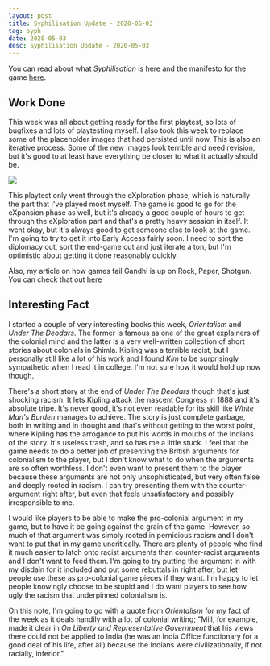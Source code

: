 ```yaml
---
layout: post
title: Syphilisation Update - 2020-05-03
tag: syph
date: 2020-05-03
desc: Syphilisation Update - 2020-05-03
---
```



You can read about what *Syphilisation* is [here](/blog/syph/announce) and the manifesto for the game [here](/blog/syph/newManifesto).

## Work Done

This week was all about getting ready for the first playtest, so lots of bugfixes and lots of playtesting myself. I also took this week to replace some of the placeholder images that had persisted until now. This is also an iterative process. Some of the new images look terrible and need revision, but it's good to at least have everything be closer to what it actually should be.

<img src="/blogImages/syphPlaytest1.jpeg" />

This playtest only went through the eXploration phase, which is naturally the part that I've played most myself. The game is good to go for the eXpansion phase as well, but it's already a good couple of hours to get through the eXploration part and that's a pretty heavy session in itself. It went okay, but it's always good to get someone else to look at the game. I'm going to try to get it into Early Access fairly soon. I need to sort the diplomacy out, sort the end-game out and just iterate a ton, but I'm optimistic about getting it done reasonably quickly.


Also, my article on how games fail Gandhi is up on Rock, Paper, Shotgun. You can check that out [here](https://www.rockpapershotgun.com/2020/04/22/how-video-games-consistently-fail-gandhi/)

## Interesting Fact

I started a couple of very interesting books this week, *Orientalism* and *Under The Deodars*. The former is famous as one of the great explainers of the colonial mind and the latter is a very well-written collection of short stories about colonials in Shimla. Kipling was a terrible racist, but I personally still like a lot of his work and I found *Kim* to be surprisingly sympathetic when I read it in college. I'm not sure how it would hold up now though.


There's a short story at the end of *Under The Deodars* though that's just shocking racism. It lets Kipling attack the nascent Congress in 1888 and it's absolute tripe. It's never good, it's not even readable for its skill like *White Man's Burden* manages to achieve. The story is just complete garbage, both in writing and in thought and that's without getting to the worst point, where Kipling has the arrogance to put his words in mouths of the Indians of the story. It's useless trash, and so has me a little stuck. I feel that the game needs to do a better job of presenting the British arguments for colonialism to the player, but I don't know what to do when the arguments are so often worthless. I don't even want to present them to the player because these arguments are not only unsophisticated, but very often false and deeply rooted in racism. I can try presenting them with the counter-argument right after, but even that feels unsatisfactory and possibly irresponsible to me.


I would like players to be able to make the pro-colonial argument in my game, but to have it be going against the grain of the game. However, so much of that argument was simply rooted in pernicious racism and I don't want to put that in my game uncritically. There are plenty of people who find it much easier to latch onto racist arguments than counter-racist arguments and I don't want to feed them. I'm going to try putting the argument in with my disdain for it included and put some rebuttals in right after, but let people use these as pro-colonial game pieces if they want. I'm happy to let people knowingly choose to be stupid and I do want players to see how ugly the racism that underpinned colonialism is.


On this note, I'm going to go with a quote from *Orientalism* for my fact of the week as it deals handily with a lot of colonial writing; "Mill, for example, made it clear in *On Liberty and Representative Government* that his views there could not be applied to India (he was an India Office functionary for a good deal of his life, after all) because the Indians were civilizationally, if not racially, inferior."

